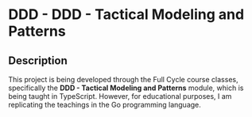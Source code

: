 # DDD - DDD - Tactical Modeling and Patterns

## Description

This project is being developed through the Full Cycle course classes, specifically the **DDD - Tactical Modeling and Patterns** module, which is being taught in TypeScript. However, for educational purposes, I am replicating the teachings in the Go programming language.
